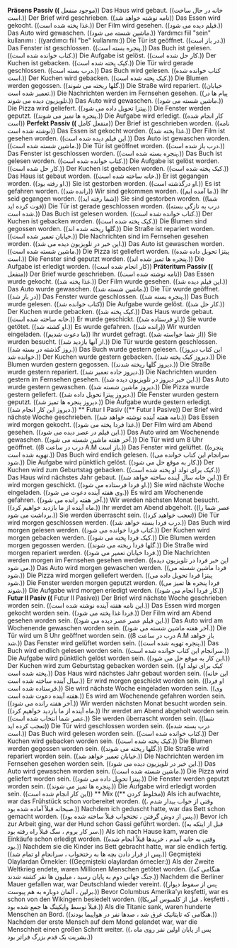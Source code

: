 **Präsens Passiv ((** موجود منفعل))
Das Haus wird gebaut. ((خانه در حال ساخت است.))
Der Brief wird geschrieben. ((نامه نوشته خواهد شد))
Das Essen wird gekocht. ((غذا پخته شده است.))
Der Film wird gesehen. ((فیلم دیده می شود.))
Das Auto wird gewaschen. ((ماشین شسته می شود.))
Yardımcı fiil "sein" kullanımı : ((yardımcı fiil "be" kullanımı:))
Die Tür ist geöffnet. ((در باز است.))
Das Fenster ist geschlossen. ((پنجره بسته است.))
Das Buch ist gelesen. ((کتاب خوانده شده است.))
Die Aufgabe ist gelöst. ((کار حل شده است.))
Der Kuchen ist gebacken. ((کیک پخته شده است.))
Die Tür wird gerade geschlossen. ((درب بسته است.))
Das Buch wird gelesen. ((کتاب خوانده شده است.))
Der Kuchen wird gebacken. ((کیک پخته شده است.))
Die Blumen werden gegossen. ((گلها ریخته می شوند.))
Die Straße wird repariert. ((خیابان تعمیر شده است.))
Die Nachrichten werden im Fernsehen gesehen. ((پیام ها در تلویزیون دیده می شوند.))
Das Auto wird gewaschen. ((ماشین شسته می شود.))
Die Pizza wird geliefert. ((پیتزا تحویل داده می شود.))
Die Fenster werden geputzt. ((پنجره ها تمیز می شوند.))
Die Aufgabe wird erledigt. ((کار انجام شده است))
**Perfekt Passiv ((** منفعل کامل))
Der Brief ist geschrieben worden. ((نامه نوشته شده است))
Das Essen ist gekocht worden. ((غذا پخته شد.))
Der Film ist gesehen worden. ((این فیلم دیده شده است.))
Das Auto ist gewaschen worden. ((ماشین شسته شده است.))
Die Tür ist geöffnet worden. ((درب باز شده است.))
Das Fenster ist geschlossen worden. ((پنجره بسته شده است.))
Das Buch ist gelesen worden. ((کتاب خوانده شده است.))
Die Aufgabe ist gelöst worden. ((کار حل شده است.))
Der Kuchen ist gebacken worden. ((کیک پخته شده است.))
Das Haus ist gebaut worden. ((خانه ساخته شده است.))
Er ist gegangen worden. ((او رفته بود.))
Sie ist gestorben worden. ((او درگذشته است.))
Es ist gefahren worden. ((رانده شد))
Wir sind gekommen worden. ((ما آمده ایم.))
Ihr seid gegangen worden. ((شما رفته اید))
Sie sind gestorben worden. ((شما فوت کرده اید))
Die Tür ist gerade geschlossen worden. ((درب به تازگی بسته شده است.))
Das Buch ist gelesen worden. ((کتاب خوانده شده است.))
Der Kuchen ist gebacken worden. ((کیک پخته شده است.))
Die Blumen sind gegossen worden. ((گلها ریخته شده اند.))
Die Straße ist repariert worden. ((خیابان تعمیر شده است.))
Die Nachrichten sind im Fernsehen gesehen worden. ((این خبر در تلویزیون دیده می شد.))
Das Auto ist gewaschen worden. ((ماشین شسته شده است.))
Die Pizza ist geliefert worden. ((پیتزا تحویل داده شده است.))
Die Fenster sind geputzt worden. ((پنجره ها تمیز شده اند.))
Die Aufgabe ist erledigt worden. ((کار انجام شده است))
**Präteritum Passiv ((** منفعل))
Der Brief wurde geschrieben. ((نامه نوشته شده است))
Das Essen wurde gekocht. ((غذا پخته شد.))
Der Film wurde gesehen. ((این فیلم دیده شد.))
Das Auto wurde gewaschen. ((ماشین شسته شد.))
Die Tür wurde geöffnet. ((در باز شد))
Das Fenster wurde geschlossen. ((پنجره بسته شد.))
Das Buch wurde gelesen. ((کتاب خوانده شد))
Die Aufgabe wurde gelöst. ((کار حل شد.))
Der Kuchen wurde gebacken. ((کیک پخته شد.))
Das Haus wurde gebaut. ((خانه ساخته شده است.))
Er wurde geschickt. ((او فرستاده شد.))
Sie wurde getötet. ((او کشته شد.))
Es wurde gefahren. ((رانده شد))
Wir wurden eingeladen. ((ما دعوت شدیم))
Ihr wurdet gefragt. ((از شما خواسته شد))
Sie wurden besucht. ((از آنها بازدید شد.))
Die Tür wurde gestern geschlossen. ((روز گذشته در بسته شد.))
Das Buch wurde gestern gelesen. ((این کتاب دیروز خوانده شد.))
Der Kuchen wurde gestern gebacken. ((دیروز کیک پخته شد.))
Die Blumen wurden gestern gegossen. ((دیروز گلها ریخته شدند.))
Die Straße wurde gestern repariert. ((دیروز جاده تعمیر شد.))
Die Nachrichten wurden gestern im Fernsehen gesehen. ((این خبر دیروز در تلویزیون دیده شد.))
Das Auto wurde gestern gewaschen. ((دیروز ماشین شسته شد.))
Die Pizza wurde gestern geliefert. ((دیروز پیتزا تحویل داده شد.))
Die Fenster wurden gestern geputzt. ((دیروز پنجره ها تمیز شد.))
Die Aufgabe wurde gestern erledigt. ((دیروز این کار انجام شد.))
** Futur I Pasiv ((** Futur I Pasive))
Der Brief wird nächste Woche geschrieben. ((نامه هفته آینده نوشته خواهد شد.))
Das Essen wird morgen gekocht. ((غذا فردا پخته می شود.))
Der Film wird am Abend gesehen. ((این فیلم در عصر دیده می شود.))
Das Auto wird am Wochenende gewaschen. ((آخر هفته ماشین شسته می شود.))
Die Tür wird um 8 Uhr geöffnet. ((درب در ساعت 8 A.M باز است.))
Das Fenster wird gelüftet. ((پنجره تهویه شده است.))
Das Buch wird endlich gelesen. ((سرانجام این کتاب خوانده می شود.))
Die Aufgabe wird pünktlich gelöst. ((کار به موقع حل می شود.))
Der Kuchen wird zum Geburtstag gebacken. ((کیک برای تولد او پخته شده است.))
Das Haus wird nächstes Jahr gebaut. ((این خانه سال آینده ساخته خواهد شد.))
Er wird morgen geschickt. ((او فردا فرستاده می شود.))
Sie wird nächste Woche eingeladen. ((وی هفته آینده دعوت می شود.))
Es wird am Wochenende gefahren. ((آخر هفته رانده می شود.))
Wir werden nächsten Monat besucht. ((ماه آینده از ما بازدید خواهیم کرد.))
Ihr werdet am Abend abgeholt. ((عصر شما را برداشت می شود.))
Sie werden überrascht sein. ((تعجب خواهید کرد))
Die Tür wird morgen geschlossen werden. ((درب فردا بسته خواهد شد.))
Das Buch wird morgen gelesen werden. ((کتاب فردا خوانده می شود.))
Der Kuchen wird morgen gebacken werden. ((کیک فردا پخته می شود.))
Die Blumen werden morgen gegossen werden. ((گلها فردا ریخته می شوند.))
Die Straße wird morgen repariert werden. ((فردا خیابان تعمیر می شود.))
Die Nachrichten werden morgen im Fernsehen gesehen werden. ((این خبر فردا در تلویزیون دیده می شود.))
Das Auto wird morgen gewaschen werden. ((فردا ماشین شسته می شود.))
Die Pizza wird morgen geliefert werden. ((پیتزا فردا تحویل داده می شود.))
Die Fenster werden morgen geputzt werden. ((فردا پنجره ها تمیز می شوند.))
Die Aufgabe wird morgen erledigt werden. ((کار فردا انجام می شود.))
**Futur II Pasiv ((** Futur II Pasive))
Der Brief wird nächste Woche geschrieben worden sein. ((این نامه هفته آینده نوشته شده است.))
Das Essen wird morgen gekocht worden sein. ((فردا غذا پخته می شود.))
Der Film wird am Abend gesehen worden sein. ((این فیلم عصر عصر دیده می شود.))
Das Auto wird am Wochenende gewaschen worden sein. ((آخر هفته ماشین شسته می شود.))
Die Tür wird um 8 Uhr geöffnet worden sein. ((درب در ساعت 8 A.M باز خواهد شد.))
Das Fenster wird gelüftet worden sein. ((پنجره تهویه شده است.))
Das Buch wird endlich gelesen worden sein. ((سرانجام این کتاب خوانده شده است.))
Die Aufgabe wird pünktlich gelöst worden sein. ((این کار به موقع حل می شود.))
Der Kuchen wird zum Geburtstag gebacken worden sein. ((کیک برای تولد او پخته شده است.))
Das Haus wird nächstes Jahr gebaut worden sein. ((این خانه سال آینده ساخته شده است.))
Er wird morgen geschickt worden sein. ((او فردا فرستاده شده است.))
Sie wird nächste Woche eingeladen worden sein. ((وی هفته آینده دعوت شده است.))
Es wird am Wochenende gefahren worden sein. ((آخر هفته رانده می شود.))
Wir werden nächsten Monat besucht worden sein. ((ماه آینده از ما بازدید خواهیم کرد.))
Ihr werdet am Abend abgeholt worden sein. ((عصر شما انتخاب شده است.))
Sie werden überrascht worden sein. ((شما تعجب کرده اید))
Die Tür wird geschlossen worden sein. ((درب بسته شده است.))
Das Buch wird gelesen worden sein. ((کتاب خوانده شده است.))
Der Kuchen wird gebacken worden sein. ((کیک پخته شده است.))
Die Blumen werden gegossen worden sein. ((گلها ریخته می شوند.))
Die Straße wird repariert worden sein. ((خیابان تعمیر خواهد شد.))
Die Nachrichten werden im Fernsehen gesehen worden sein. ((این خبر در تلویزیون دیده می شود.))
Das Auto wird gewaschen worden sein. ((ماشین شسته شده است.))
Die Pizza wird geliefert worden sein. ((پیتزا تحویل داده می شود.))
Die Fenster werden geputzt worden sein. ((پنجره ها تمیز می شوند.))
Die Aufgabe wird erledigt worden sein. ((این کار انجام شده است))
** Mix ((** مخلوط کردن))
Als ich aufwachte, war das Frühstück schon vorbereitet worden. ((وقتی از خواب بیدار شدم ، صبحانه قبلاً آماده شده بود.))
Nachdem ich geduscht hatte, war das Bett schon gemacht worden. ((پس از دوش گرفتن ، تختخواب قبلاً ساخته شده بود.))
Bevor ich zur Arbeit ging, war der Hund schon Gassi geführt worden. ((قبل از اینکه به سر کار بروم ، سگ قبلاً راه رفته بود.))
Als ich nach Hause kam, waren die Einkäufe schon erledigt worden. ((وقتی به خانه آمدم ، خریدها قبلاً انجام شده بود.))
Nachdem sie die Kinder ins Bett gebracht hatte, war sie endlich fertig. ((پس از قرار دادن بچه ها به رختخواب ، سرانجام او تمام شد.))
Geçmişteki Olaylardan Örnekler: ((Geçmişteki olaylardan örnecler:))
Als der Zweite Weltkrieg endete, waren Millionen Menschen getötet worden. ((هنگامی که جنگ جهانی دوم به پایان رسید ، میلیون ها نفر کشته شدند.))
Nachdem die Berliner Mauer gefallen war, war Deutschland wieder vereint. ((پس از سقوط دیوار برلین ، آلمان دوباره به هم پیوست.))
Bevor Columbus Amerika'yı keşfetti, war es schon von den Wikingern besiedelt worden. ((قبل از کلمبوس آمریکا ، keşfetti ، قبلاً توسط وایکینگ ها جمع شده بود.))
Als die Titanic sank, waren hunderte Menschen an Bord. ((هنگامی که تایتانیک غرق شد ، صدها نفر در هواپیما بودند.))
Nachdem der erste Mensch auf dem Mond gelandet war, war die Menschheit einen großen Schritt weiter. ((پس از پایان اولین نفر روی ماه ، بشریت یک قدم بزرگ فراتر بود.))
